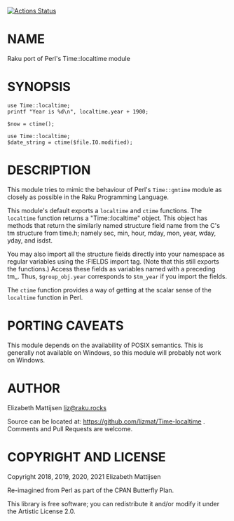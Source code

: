 [![Actions Status](https://github.com/lizmat/Time-localtime/workflows/test/badge.svg)](https://github.com/lizmat/Time-localtime/actions)

NAME
====

Raku port of Perl's Time::localtime module

SYNOPSIS
========

    use Time::localtime;
    printf "Year is %d\n", localtime.year + 1900;

    $now = ctime();

    use Time::localtime;
    $date_string = ctime($file.IO.modified);

DESCRIPTION
===========

This module tries to mimic the behaviour of Perl's `Time::gmtime` module as closely as possible in the Raku Programming Language.

This module's default exports a `localtime` and `ctime` functions. The `localtime` function returns a "Time::localtime" object. This object has methods that return the similarly named structure field name from the C's tm structure from time.h; namely sec, min, hour, mday, mon, year, wday, yday, and isdst.

You may also import all the structure fields directly into your namespace as regular variables using the :FIELDS import tag. (Note that this still exports the functions.) Access these fields as variables named with a preceding tm_. Thus, `$group_obj.year` corresponds to `$tm_year` if you import the fields.

The `ctime` function provides a way of getting at the scalar sense of the `localtime` function in Perl.

PORTING CAVEATS
===============

This module depends on the availability of POSIX semantics. This is generally not available on Windows, so this module will probably not work on Windows.

AUTHOR
======

Elizabeth Mattijsen <liz@raku.rocks>

Source can be located at: https://github.com/lizmat/Time-localtime . Comments and Pull Requests are welcome.

COPYRIGHT AND LICENSE
=====================

Copyright 2018, 2019, 2020, 2021 Elizabeth Mattijsen

Re-imagined from Perl as part of the CPAN Butterfly Plan.

This library is free software; you can redistribute it and/or modify it under the Artistic License 2.0.


